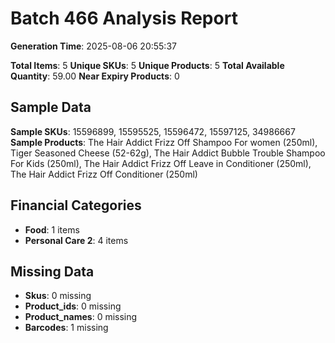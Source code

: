 # Batch 466 Analysis Report

**Generation Time**: 2025-08-06 20:55:37

**Total Items**: 5
**Unique SKUs**: 5
**Unique Products**: 5
**Total Available Quantity**: 59.00
**Near Expiry Products**: 0

## Sample Data
**Sample SKUs**: 15596899, 15595525, 15596472, 15597125, 34986667
**Sample Products**: The Hair Addict Frizz Off Shampoo For women (250ml), Tiger Seasoned Cheese (52-62g), The Hair Addict Bubble Trouble Shampoo For Kids (250ml), The Hair Addict Frizz Off Leave in Conditioner (250ml), The Hair Addict Frizz Off Conditioner (250ml)

## Financial Categories
- **Food**: 1 items
- **Personal Care 2**: 4 items

## Missing Data
- **Skus**: 0 missing
- **Product_ids**: 0 missing
- **Product_names**: 0 missing
- **Barcodes**: 1 missing
